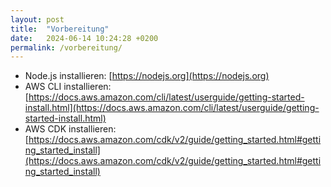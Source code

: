 ```yaml
---
layout: post
title:  "Vorbereitung"
date:   2024-06-14 10:24:28 +0200
permalink: /vorbereitung/
---
```


- Node.js installieren: [https://nodejs.org](https://nodejs.org)
- AWS CLI installieren: [https://docs.aws.amazon.com/cli/latest/userguide/getting-started-install.html](https://docs.aws.amazon.com/cli/latest/userguide/getting-started-install.html)
- AWS CDK installieren: [https://docs.aws.amazon.com/cdk/v2/guide/getting_started.html#getting_started_install](https://docs.aws.amazon.com/cdk/v2/guide/getting_started.html#getting_started_install)